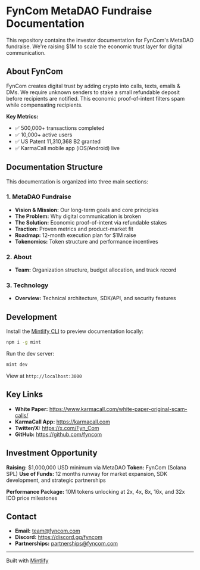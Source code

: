 # FynCom MetaDAO Fundraise Documentation

This repository contains the investor documentation for FynCom's MetaDAO fundraise. We're raising $1M to scale the economic trust layer for digital communication.

## About FynCom

FynCom creates digital trust by adding crypto into calls, texts, emails & DMs. We require unknown senders to stake a small refundable deposit before recipients are notified. This economic proof-of-intent filters spam while compensating recipients.

**Key Metrics:**
- ✅ 500,000+ transactions completed
- ✅ 10,000+ active users
- ✅ US Patent 11,310,368 B2 granted
- ✅ KarmaCall mobile app (iOS/Android) live

## Documentation Structure

This documentation is organized into three main sections:

### 1. MetaDAO Fundraise
- **Vision & Mission:** Our long-term goals and core principles
- **The Problem:** Why digital communication is broken
- **The Solution:** Economic proof-of-intent via refundable stakes
- **Traction:** Proven metrics and product-market fit
- **Roadmap:** 12-month execution plan for $1M raise
- **Tokenomics:** Token structure and performance incentives

### 2. About
- **Team:** Organization structure, budget allocation, and track record

### 3. Technology
- **Overview:** Technical architecture, SDK/API, and security features

## Development

Install the [Mintlify CLI](https://www.npmjs.com/package/mint) to preview documentation locally:

```bash
npm i -g mint
```

Run the dev server:

```bash
mint dev
```

View at `http://localhost:3000`

## Key Links

- **White Paper:** https://www.karmacall.com/white-paper-original-scam-calls/
- **KarmaCall App:** https://karmacall.com
- **Twitter/X:** https://x.com/Fyn_Com
- **GitHub:** https://github.com/fyncom

## Investment Opportunity

**Raising:** $1,000,000 USD minimum via MetaDAO
**Token:** FynCom (Solana SPL)
**Use of Funds:** 12 months runway for market expansion, SDK development, and strategic partnerships

**Performance Package:** 10M tokens unlocking at 2x, 4x, 8x, 16x, and 32x ICO price milestones

## Contact

- **Email:** team@fyncom.com
- **Discord:** https://discord.gg/fyncom
- **Partnerships:** partnerships@fyncom.com

---

Built with [Mintlify](https://mintlify.com)
